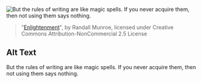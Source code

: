 ![But the rules of writing are like magic spells. If you never acquire them, then not using them says nothing.](https://imgs.xkcd.com/comics/enlightenment.png)
> "[Enlightenment](https://xkcd.com/1238/)", by Randall Munroe, licensed under Creative Commons Attribution-NonCommercial 2.5 License

## Alt Text
But the rules of writing are like magic spells. If you never acquire them, then not using them says nothing.
